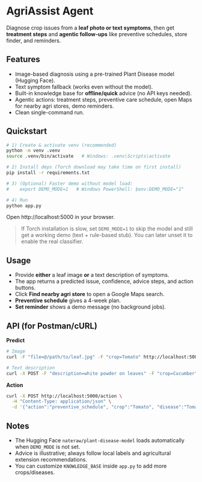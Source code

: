 # AgriAssist Agent 

Diagnose crop issues from a **leaf photo or text symptoms**, then get **treatment steps** and **agentic follow-ups** like preventive schedules, store finder, and reminders.

## Features
- Image-based diagnosis using a pre-trained Plant Disease model (Hugging Face).
- Text symptom fallback (works even without the model).
- Built-in knowledge base for **offline/quick** advice (no API keys needed).
- Agentic actions: treatment steps, preventive care schedule, open Maps for nearby agri stores, demo reminders.
- Clean single-command run.

## Quickstart
```bash
# 1) Create & activate venv (recommended)
python -m venv .venv
source .venv/bin/activate   # Windows: .venv\Scripts\activate

# 2) Install deps (Torch download may take time on first install)
pip install -r requirements.txt

# 3) (Optional) Faster demo without model load:
#    export DEMO_MODE=1   # Windows PowerShell: $env:DEMO_MODE="1"

# 4) Run
python app.py
```

Open http://localhost:5000 in your browser.

> If Torch installation is slow, set `DEMO_MODE=1` to skip the model and still get a working demo (text + rule-based stub). You can later unset it to enable the real classifier.

## Usage
- Provide **either** a leaf image **or** a text description of symptoms.
- The app returns a predicted issue, confidence, advice steps, and action buttons.
- Click **Find nearby agri store** to open a Google Maps search.
- **Preventive schedule** gives a 4-week plan.
- **Set reminder** shows a demo message (no background jobs).

## API (for Postman/cURL)
**Predict**
```bash
# Image
curl -F "file=@/path/to/leaf.jpg" -F "crop=Tomato" http://localhost:5000/predict

# Text description
curl -X POST -F "description=white powder on leaves" -F "crop=Cucumber" http://localhost:5000/predict
```

**Action**
```bash
curl -X POST http://localhost:5000/action \
  -H "Content-Type: application/json" \
  -d '{"action":"preventive_schedule", "crop":"Tomato", "disease":"Tomato___Early_blight"}'
```

## Notes
- The Hugging Face `nateraw/plant-disease-model` loads automatically when `DEMO_MODE` is not set.
- Advice is illustrative; always follow local labels and agricultural extension recommendations.
- You can customize `KNOWLEDGE_BASE` inside `app.py` to add more crops/diseases.
```

